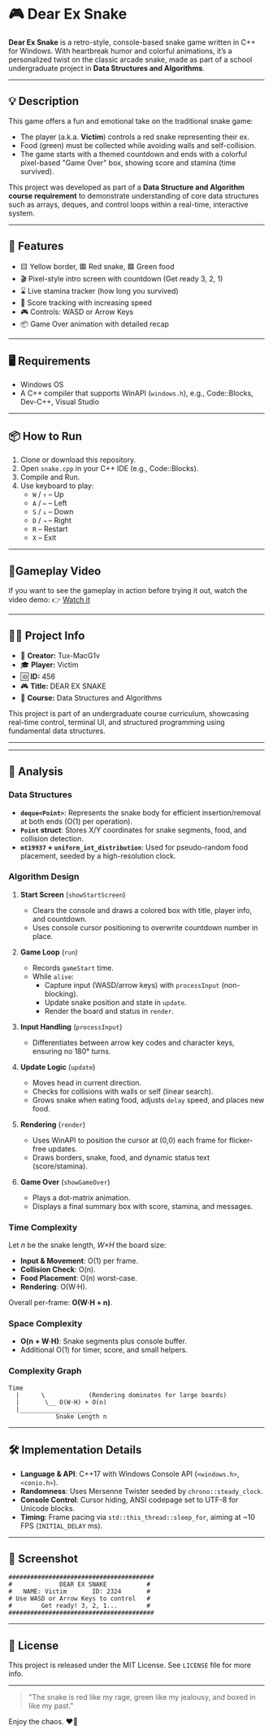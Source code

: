 # 🎮 Dear Ex Snake

**Dear Ex Snake** is a retro-style, console-based snake game written in C++ for Windows. With heartbreak humor and colorful animations, it’s a personalized twist on the classic arcade snake, made as part of a school undergraduate project in **Data Structures and Algorithms**.

---

## 💡 Description

This game offers a fun and emotional take on the traditional snake game:
- The player (a.k.a. **Victim**) controls a red snake representing their ex.
- Food (green) must be collected while avoiding walls and self-collision.
- The game starts with a themed countdown and ends with a colorful pixel-based "Game Over" box, showing score and stamina (time survived).

This project was developed as part of a **Data Structure and Algorithm course requirement** to demonstrate understanding of core data structures such as arrays, deques, and control loops within a real-time, interactive system.

---

## 🧠 Features

- 🟨 Yellow border, 🟥 Red snake, 🟩 Green food
- 🎬 Pixel-style intro screen with countdown (Get ready 3, 2, 1)
- ⌛ Live stamina tracker (how long you survived)
- 🎯 Score tracking with increasing speed
- 🎮 Controls: WASD or Arrow Keys
- 📦 Game Over animation with detailed recap

---

## 🖥️ Requirements

- Windows OS
- A C++ compiler that supports WinAPI (`windows.h`), e.g., Code::Blocks, Dev-C++, Visual Studio

---

## 📦 How to Run

1. Clone or download this repository.
2. Open `snake.cpp` in your C++ IDE (e.g., Code::Blocks).
3. Compile and Run.
4. Use keyboard to play:
   - `W` / `↑` – Up
   - `A` / `←` – Left
   - `S` / `↓` – Down
   - `D` / `→` – Right
   - `R` – Restart
   - `X` – Exit

---

## 🎥Gameplay Video

If you want to see the gameplay in action before trying it out, watch the video demo:
👉 [Watch it](https://github.com/Tux-MacG1v/Dear-Ex-Snake-game/blob/main/snake_gihub.mp4)

---

## 🧑‍💻 Project Info

- 👤 **Creator:** Tux-MacG1v
- 🎓 **Player:** Victim
- 🆔 **ID:** 456
- 🎮 **Title:** DEAR EX SNAKE
- 📘 **Course:** Data Structures and Algorithms

This project is part of an undergraduate course curriculum, showcasing real-time control, terminal UI, and structured programming using fundamental data structures.

---

---

## 🔎 Analysis

### Data Structures

- **`deque<Point>`**: Represents the snake body for efficient insertion/removal at both ends (O(1) per operation).
- **`Point` struct**: Stores X/Y coordinates for snake segments, food, and collision detection.
- **`mt19937` + `uniform_int_distribution`**: Used for pseudo-random food placement, seeded by a high-resolution clock.

### Algorithm Design

1. **Start Screen** (`showStartScreen`)  
   - Clears the console and draws a colored box with title, player info, and countdown.  
   - Uses console cursor positioning to overwrite countdown number in place.

2. **Game Loop** (`run`)  
   - Records `gameStart` time.  
   - While `alive`:  
     - Capture input (WASD/arrow keys) with `processInput` (non-blocking).  
     - Update snake position and state in `update`.  
     - Render the board and status in `render`.

3. **Input Handling** (`processInput`)  
   - Differentiates between arrow key codes and character keys, ensuring no 180° turns.

4. **Update Logic** (`update`)  
   - Moves head in current direction.  
   - Checks for collisions with walls or self (linear search).  
   - Grows snake when eating food, adjusts `delay` speed, and places new food.

5. **Rendering** (`render`)  
   - Uses WinAPI to position the cursor at (0,0) each frame for flicker-free updates.  
   - Draws borders, snake, food, and dynamic status text (score/stamina).

6. **Game Over** (`showGameOver`)  
   - Plays a dot-matrix animation.  
   - Displays a final summary box with score, stamina, and messages.

### Time Complexity

Let *n* be the snake length, *W×H* the board size:

- **Input & Movement**: O(1) per frame.
- **Collision Check**: O(n).
- **Food Placement**: O(n) worst-case.
- **Rendering**: O(W·H).

Overall per-frame: **O(W·H + n)**.

### Space Complexity

- **O(n + W·H)**: Snake segments plus console buffer.
- Additional O(1) for timer, score, and small helpers.

### Complexity Graph

```
Time
  |      \            (Rendering dominates for large boards)
  |       \__ O(W·H) + O(n)
  |____________________
             Snake Length n
```

---

## 🛠️ Implementation Details

- **Language & API**: C++17 with Windows Console API (`<windows.h>`, `<conio.h>`).
- **Randomness**: Uses Mersenne Twister seeded by `chrono::steady_clock`.
- **Console Control**: Cursor hiding, ANSI codepage set to UTF-8 for Unicode blocks.
- **Timing**: Frame pacing via `std::this_thread::sleep_for`, aiming at ~10 FPS (`INITIAL_DELAY` ms).

---

## 📸 Screenshot

```
########################################
#             DEAR EX SNAKE           #
#   NAME: Victim       ID: 2324       #
# Use WASD or Arrow Keys to control   #
#        Get ready! 3, 2, 1...        #
########################################
```

---

## 📄 License

This project is released under the MIT License. See `LICENSE` file for more info.

---

> "The snake is red like my rage, green like my jealousy, and boxed in like my past."

Enjoy the chaos. ❤️🐍
